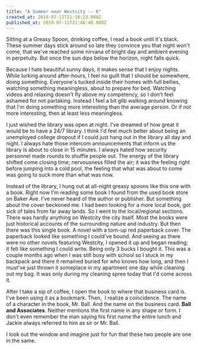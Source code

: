 ```yaml
---
title: "A Summer near Westcity -- 6"
created_at: 2019-07-11T21:10:23.000Z
published_at: 2019-07-11T21:48:48.000Z
---
```

Sitting at a Greasy Spoon, drinking coffee, I read a book until it's black. These summer days stick around so late they convince you that night won't come, that we've reached some nirvana of bright day and ambient evening in perpetuity. But once the sun dips below the horizon, night falls quick.

  

Because I hate beautiful sunny days, it makes sense that I enjoy nights. While lurking around after-hours, I feel no guilt that I should be somewhere, doing something. Everyone's tucked inside their homes with full bellies, watching something meaningless, about to prepare for bed. Watching videos and relaxing doesn't fly above my competency, so I don't feel ashamed for not partaking. Instead I feel a bit glib walking around knowing that I'm doing something more interesting than the average person. Or if not more interesting, then at least less meaningless.   

  

I just wished the library was open at night. I've dreamed of how great it would be to have a 24/7 library. I think I'd feel much better about being an unemployed college dropout if I could just hang out in the library all day and night. I always hate those intercom announcements that inform us the library is about to close in 15 minutes. I always hated how security personnel made rounds to shuffle people out. The energy of the library shifted come closing time; nervousness filled the air; it was the feeling right before jumping into a cold pool, the feeling that what was about to come was going to suck more than what was now.

  

Instead of the library, I hung out at all-night greasy spoons like this one with a book. Right now I'm reading some book I found from the used book store on Baker Ave. I've never heard of the author or publisher. But something about the cover beckoned me. I had been looking for a more local book, got sick of tales from far away lands. So I went to the local/regional sections. There was hardly anything on Westcity the city itself. Most the books were just historical accounts of the surrounding nature and industry. But then there was this single book. A novel with a torn-up red paperback cover. The paperback looked like something I could've bound. And seeing as there were no other novels featuring Westcity, I opened it up and began reading; it felt like something I could write. Being only 3 bucks I bought it. This was a couple months ago when I was still busy with school so I stuck in my backpack and there it remained buried for who knows how long, and then I must've just thrown it someplace in my apartment one day while cleaning out my bag. It was only during my cleaning spree today that I'd come across it.

  

After I take a sip of coffee, I open the book to where that business card is. I've been using it as a bookmark. Then,  I realize a coincidence. The name of a character in the book, Mr. Ball. And the name on the business card. **Ball and Associates**. Neither mentions the first name in any shape or form. I don't even remember the man saying his first name the entire lunch and Jackie always referred to him as sir or Mr. Ball.

  

I look out the window and imagine just for fun that these two people are one in the same.
